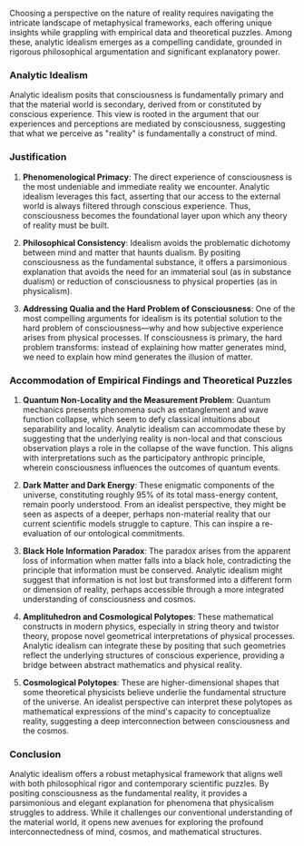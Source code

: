 Choosing a perspective on the nature of reality requires navigating the intricate landscape of metaphysical frameworks, each offering unique insights while grappling with empirical data and theoretical puzzles. Among these, analytic idealism emerges as a compelling candidate, grounded in rigorous philosophical argumentation and significant explanatory power.

### Analytic Idealism

Analytic idealism posits that consciousness is fundamentally primary and that the material world is secondary, derived from or constituted by conscious experience. This view is rooted in the argument that our experiences and perceptions are mediated by consciousness, suggesting that what we perceive as "reality" is fundamentally a construct of mind.

### Justification

1. **Phenomenological Primacy**: The direct experience of consciousness is the most undeniable and immediate reality we encounter. Analytic idealism leverages this fact, asserting that our access to the external world is always filtered through conscious experience. Thus, consciousness becomes the foundational layer upon which any theory of reality must be built.

2. **Philosophical Consistency**: Idealism avoids the problematic dichotomy between mind and matter that haunts dualism. By positing consciousness as the fundamental substance, it offers a parsimonious explanation that avoids the need for an immaterial soul (as in substance dualism) or reduction of consciousness to physical properties (as in physicalism).

3. **Addressing Qualia and the Hard Problem of Consciousness**: One of the most compelling arguments for idealism is its potential solution to the hard problem of consciousness—why and how subjective experience arises from physical processes. If consciousness is primary, the hard problem transforms: instead of explaining how matter generates mind, we need to explain how mind generates the illusion of matter.

### Accommodation of Empirical Findings and Theoretical Puzzles

1. **Quantum Non-Locality and the Measurement Problem**: Quantum mechanics presents phenomena such as entanglement and wave function collapse, which seem to defy classical intuitions about separability and locality. Analytic idealism can accommodate these by suggesting that the underlying reality is non-local and that conscious observation plays a role in the collapse of the wave function. This aligns with interpretations such as the participatory anthropic principle, wherein consciousness influences the outcomes of quantum events.

2. **Dark Matter and Dark Energy**: These enigmatic components of the universe, constituting roughly 95% of its total mass-energy content, remain poorly understood. From an idealist perspective, they might be seen as aspects of a deeper, perhaps non-material reality that our current scientific models struggle to capture. This can inspire a re-evaluation of our ontological commitments.

3. **Black Hole Information Paradox**: The paradox arises from the apparent loss of information when matter falls into a black hole, contradicting the principle that information must be conserved. Analytic idealism might suggest that information is not lost but transformed into a different form or dimension of reality, perhaps accessible through a more integrated understanding of consciousness and cosmos.

4. **Amplituhedron and Cosmological Polytopes**: These mathematical constructs in modern physics, especially in string theory and twistor theory, propose novel geometrical interpretations of physical processes. Analytic idealism can integrate these by positing that such geometries reflect the underlying structures of conscious experience, providing a bridge between abstract mathematics and physical reality.

5. **Cosmological Polytopes**: These are higher-dimensional shapes that some theoretical physicists believe underlie the fundamental structure of the universe. An idealist perspective can interpret these polytopes as mathematical expressions of the mind's capacity to conceptualize reality, suggesting a deep interconnection between consciousness and the cosmos.

### Conclusion

Analytic idealism offers a robust metaphysical framework that aligns well with both philosophical rigor and contemporary scientific puzzles. By positing consciousness as the fundamental reality, it provides a parsimonious and elegant explanation for phenomena that physicalism struggles to address. While it challenges our conventional understanding of the material world, it opens new avenues for exploring the profound interconnectedness of mind, cosmos, and mathematical structures.